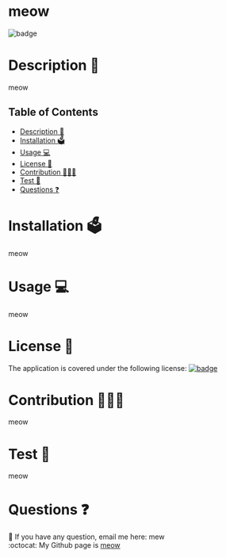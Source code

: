 # meow
  
  
  ![badge](https://img.shields.io/badge/license-agpl-blue)
    

# Description 📝 
  meow
## Table of Contents
  - [Description 📝](#description-)
  - [Installation 🗳](#installation-)
  - [Usage 💻](#usage-)
  - [License 🚀](#license-)
  - [Contribution 👩🏻‍💻](#contribution-)
  - [Test 🧩](#test-)
  - [Questions ❓](#questions-)

# Installation 🗳 
  meow

# Usage 💻 
  meow

# License 🚀
  
  The application is covered under the following license: 
    [
  ![badge](https://img.shields.io/badge/license-agpl-blue)
    ](https://choosealicense.com/licenses/agpl)
    
    

# Contribution 👩🏻‍💻 
  meow

# Test 🧩
  meow

# Questions ❓

📩 If you have any question, email me here: mew<br/>
:octocat: My Github page is [meow](https://github.com/meow)

 
